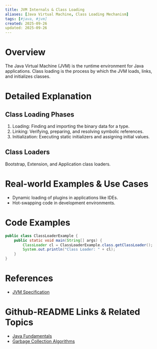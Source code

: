 ```yaml
---
title: JVM Internals & Class Loading
aliases: [Java Virtual Machine, Class Loading Mechanism]
tags: [#java, #jvm]
created: 2025-09-26
updated: 2025-09-26
---
```


# Overview

The Java Virtual Machine (JVM) is the runtime environment for Java applications. Class loading is the process by which the JVM loads, links, and initializes classes.

# Detailed Explanation

## Class Loading Phases

1. Loading: Finding and importing the binary data for a type.
2. Linking: Verifying, preparing, and resolving symbolic references.
3. Initialization: Executing static initializers and assigning initial values.

## Class Loaders

Bootstrap, Extension, and Application class loaders.

# Real-world Examples & Use Cases

- Dynamic loading of plugins in applications like IDEs.
- Hot-swapping code in development environments.

# Code Examples

```java
public class ClassLoaderExample {
    public static void main(String[] args) {
        ClassLoader cl = ClassLoaderExample.class.getClassLoader();
        System.out.println("Class Loader: " + cl);
    }
}
```

# References

- [JVM Specification](https://docs.oracle.com/javase/specs/jvms/se21/html/)

# Github-README Links & Related Topics

- [Java Fundamentals](../java-fundamentals/README.md)
- [Garbage Collection Algorithms](../garbage-collection-algorithms/README.md)